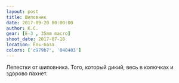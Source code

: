 ```yaml
---
layout: post
title: Шиповник
date: 2017-09-20 00:00:00
author: К.С.
gear: [E-3 , 35mm macro]
shoot_date: 2017-07-18
location: Ёль-база
colors: ['c979b7', '040403']
---
```

Лепестки от шиповника. Того, который дикий, весь в колючках и здорово пахнет.
